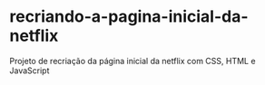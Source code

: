 # recriando-a-pagina-inicial-da-netflix
Projeto de recriação da página inicial da netflix com CSS, HTML e JavaScript
